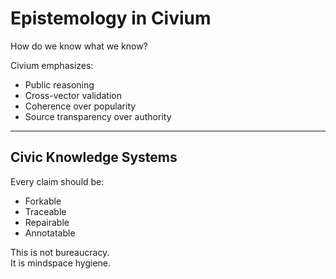 # Epistemology in Civium

How do we know what we know?

Civium emphasizes:

- Public reasoning  
- Cross-vector validation  
- Coherence over popularity  
- Source transparency over authority

---

## Civic Knowledge Systems

Every claim should be:

- Forkable  
- Traceable  
- Repairable  
- Annotatable

This is not bureaucracy.  
It is mindspace hygiene.